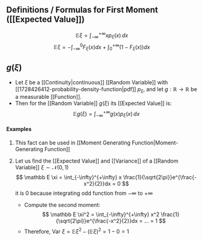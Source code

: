 ## Definitions / Formulas for First Moment ([[Expected Value]])
$$
  \mathbb E \xi = \int_{-\infty}^{+\infty}x p_\xi(x)\,dx
$$
$$
  \mathbb E \xi = -\int_{-\infty}^{0} F_\xi (x)dx + \int_{0}^{+\infty}(1 - F_\xi(x)) dx
$$

## $g(\xi)$
- Let $\xi$ be a [[Continuity|continuous]] [[Random Variable]] with [[1728426412-probability-density-function|pdf]] $p_\xi$, and let $g: \mathbb R\to\mathbb R$ be a measurable [[Function]].
- Then for the [[Random Variable]] $g(\xi)$ its [[Expected Value]] is:
$$
   \mathbb E g(\xi) = \int_{-\infty}^{+\infty} g(x) p_\xi (x)\,dx
$$

#### Examples
1. This fact can be used in [[Moment Generating Function|Moment-Generating Function]]

2. Let us find the [[Expected Value]] and [[Variance]] of a [[Random Variable]] $\xi\sim\mathcal N(0,1)$
   $$
      \mathbb E \xi = \int_{-\infty}^{+\infty} x \frac{1}{\sqrt{2\pi}}e^{\frac{-x^2}{2}}dx = 0
   $$
   it is 0 because integrating odd function from $-\infty$ to $+\infty$
   - Compute the second moment:
   $$
      \mathbb E \xi^2 = \int_{-\infty}^{+\infty} x^2 \frac{1}{\sqrt{2\pi}}e^{\frac{-x^2}{2}}dx = ... = 1
   $$
   - Therefore, $\text{Var }\xi = \mathbb E\xi^2 - (\mathbb E \xi)^2 = 1 - 0 = 1$
